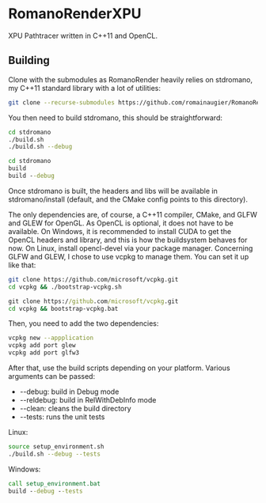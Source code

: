 # RomanoRenderXPU
XPU Pathtracer written in C++11 and OpenCL.

## Building

Clone with the submodules as RomanoRender heavily relies on stdromano, my C++11 standard library with a lot of utilities:
```bash
git clone --recurse-submodules https://github.com/romainaugier/RomanoRenderXPU.git
```

You then need to build stdromano, this should be straightforward:
```bash
cd stdromano
./build.sh
./build.sh --debug
```

```bat
cd stdromano
build
build --debug
```

Once stdromano is built, the headers and libs will be available in stdromano/install (default, and the CMake config points to this directory).

The only dependencies are, of course, a C++11 compiler, CMake, and GLFW and GLEW for OpenGL. As OpenCL is optional, it does not have to
be available. On Windows, it is recommended to install CUDA to get the OpenCL headers and library, and this is how the buildsystem
behaves for now. On Linux, install opencl-devel via your package manager.
Concerning GLFW and GLEW, I chose to use vcpkg to manage them. You can set it up like that:
```bash
git clone https://github.com/microsoft/vcpkg.git
cd vcpkg && ./bootstrap-vcpkg.sh
```

```bat
git clone https://github.com/microsoft/vcpkg.git
cd vcpkg && bootstrap-vcpkg.bat
```

Then, you need to add the two dependencies:
```bash
vcpkg new --appplication
vcpkg add port glew
vcpkg add port glfw3
```

After that, use the build scripts depending on your platform. Various arguments can be passed:
- --debug: build in Debug mode
- --reldebug: build in RelWithDebInfo mode
- --clean: cleans the build directory
- --tests: runs the unit tests

Linux:
```bash
source setup_environment.sh
./build.sh --debug --tests
```

Windows:
```bat
call setup_environment.bat
build --debug --tests
```